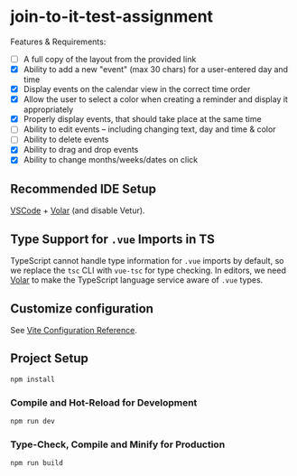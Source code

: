 # join-to-it-test-assignment

Features & Requirements:

- [ ] A full copy of the layout from the provided link
- [x] Ability to add a new "event" (max 30 chars) for a user-entered day and time
- [x] Display events on the calendar view in the correct time order
- [x] Allow the user to select a color when creating a reminder and display it appropriately
- [x] Properly display events, that should take place at the same time
- [ ] Ability to edit events – including changing text, day and time & color
- [ ] Ability to delete events
- [x] Ability to drag and drop events
- [x] Ability to change months/weeks/dates on click

## Recommended IDE Setup

[VSCode](https://code.visualstudio.com/) + [Volar](https://marketplace.visualstudio.com/items?itemName=Vue.volar) (and disable Vetur).

## Type Support for `.vue` Imports in TS

TypeScript cannot handle type information for `.vue` imports by default, so we replace the `tsc` CLI with `vue-tsc` for type checking. In editors, we need [Volar](https://marketplace.visualstudio.com/items?itemName=Vue.volar) to make the TypeScript language service aware of `.vue` types.

## Customize configuration

See [Vite Configuration Reference](https://vite.dev/config/).

## Project Setup

```sh
npm install
```

### Compile and Hot-Reload for Development

```sh
npm run dev
```

### Type-Check, Compile and Minify for Production

```sh
npm run build
```
